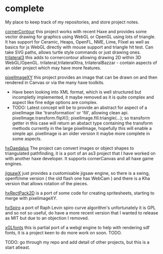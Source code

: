 # complete
My place to keep track of my repositories, and store project notes. 


[cornerContour](https://github.com/nanjizal/cornerContour) this project works with recent Haxe and provides some vector drawing for graphics using WebGL or OpenGL using lots of triangle. It has support for Ceramic, Heaps, OpenFL, NME, Lime, Flixel as well as basics for js WebGL directly with mouse support and triangle hit test. Can take SVG paths, allows turtle style commands or just drawing ones.
[trilateral3](https://github.com/nanjizal/trilateral3) this adds to cornercontour allowing drawing 2D within 3D WebGL/OpenGL.
trilateral,trilateralXtra, trilateralBazzar - contain aspects of an older project which may have more features.

[pixelImageXY](https://github.com/nanjizal/pixelImageXY) this project provides an image that can be drawn on and then rendered in Canvas or via the many haxe toolkits.
- Have been looking into XML format, which is well structured but incompletly implemented, it maybe removed as it is quite complex and aspect like fine edge options are complex.
- TODO: Latest concept will be to provide an abstract for aspect of a pixelImage like 'transformation' or 'fill', allowing clean api.
pixelImage.transform.flipX();
pixelImage.fill.triangle(...);
so transform getter in this case will return an abstact type containing the transform methods currently in the large pixelImage, hopefully this will enable a simple api.
pixelImage is an older version it maybe more complete in some aspects.

[hxDaedalus](http://github.com/hxDaedalus) The project can convert images or object shapes to triangulated pathfinding, it is a port of an as3 project that I have worked on with another haxe developer. It supports cornerCanvas and all haxe game engines.

[jigsawX](http://github.com/nanjizal/jigsawX) just provides a customisable jigsaw engine, so there is a swing, openfl/nme version ( the old flash one has WebCam ) and there is a Kha version that allows rotation of the pieces.

[hxRectPack2D](http://github.com/nanjizal/hxRectPack2D) is a port of some code for creating spritesheets, starting to merge with pixelimageXY.

[hxSpiro](http://github.com/nanjizal/hxSpiro) a port of Raph Levin spiro curve algorithm's unfortunately it is GPL and so not so useful, do have a more recent version that I wanted to release as MIT but due to an objection I removed.

[xGLfonts](http://github.com/nanjizal/xGLfonts) this is partial port of a webgl engine to help with rendering sdf fonts, it is a project keen to do more work on soon. TODO.

TODO: go through my repo and add detail of other projects, but this is a start atleast.
